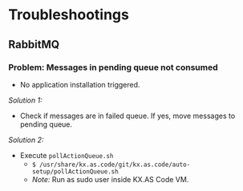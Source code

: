 # Troubleshootings

## RabbitMQ
### Problem: Messages in pending queue not consumed
- No application installation triggered.

*Solution 1:*
- Check if messages are in failed queue. If yes, move messages to pending queue.

*Solution 2:*
- Execute `pollActionQueue.sh`
  - ```$ /usr/share/kx.as.code/git/kx.as.code/auto-setup/pollActionQueue.sh```
  - *Note:* Run as sudo user inside KX.AS Code VM.
